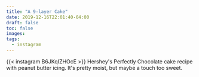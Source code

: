 ```yaml
---
title: "A 9-layer Cake"
date: 2019-12-16T22:01:40-04:00
draft: false
toc: false
images:
tags:
  - instagram
---
```

{{< instagram B6JKqIZHOcE >}}
Hershey's Perfectly Chocolate cake recipe with peanut butter icing. It's pretty moist, but maybe a touch too sweet.
